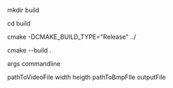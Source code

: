 mkdir build

cd build

cmake -DCMAKE_BUILD_TYPE="Release" ../

cmake --build .

args commandline 

pathToVideoFile width heigth pathToBmpFIle outputFile
